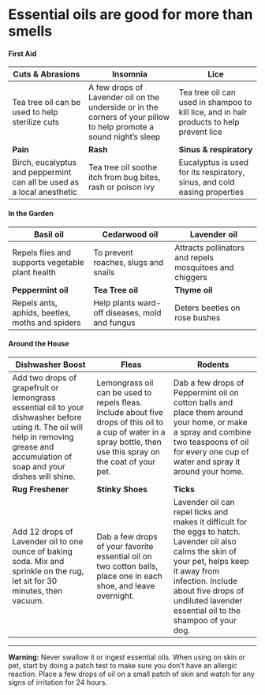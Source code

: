 # Essential oils are good for more than smells

#### First Aid
| Cuts & Abrasions | Insomnia | Lice |
| ------ | ------ | ------ |
| Tea tree oil can be used to help sterilize cuts | A few drops of Lavender oil on the underside or in the corners of your pillow to help promote a sound night’s sleep | Tea tree oil can used in shampoo to kill lice, and in hair products to help prevent lice |
| **Pain** | **Rash** | **Sinus & respiratory** |
| Birch, eucalyptus and peppermint can all be used as a local anesthetic | Tea tree oil soothe itch from bug bites, rash or poison ivy | Eucalyptus is used for its respiratory, sinus, and cold easing properties |

#### In the Garden
| Basil oil | Cedarwood oil | Lavender oil |
| ------ | ------ | ------ |
| Repels flies and supports vegetable plant health | To prevent roaches, slugs and snails | Attracts pollinators and repels mosquitoes and chiggers |
| **Peppermint oil** | **Tea Tree oil** | **Thyme oil** |
| Repels ants, aphids, beetles, moths and spiders | Help plants ward-off diseases, mold and fungus | Deters beetles on rose bushes |

#### Around the House

| Dishwasher Boost | Fleas | Rodents |
| ------ | ------ | ------ |
| Add two drops of grapefruit or lemongrass essential oil to your dishwasher before using it. The oil will help in removing grease and accumulation of soap and your dishes will shine.| Lemongrass oil can be used to repels fleas. Include about five drops of this oil to a cup of water in a spray bottle, then use this spray on the coat of your pet. | Dab a few drops of Peppermint oil on cotton balls and place them around your home, or make a spray and combine two teaspoons of oil for every one cup of water and spray it around your home. | 
| **Rug Freshener**| **Stinky Shoes** | **Ticks** |
| Add 12 drops of Lavender oil to one ounce of baking soda. Mix and sprinkle on the rug, let sit for 30 minutes, then vacuum. | Dab a few drops of your favorite essential oil on two cotton balls, place one in each shoe, and leave overnight. | Lavender oil can repel ticks and makes it difficult for the eggs to hatch. Lavender oil also calms the skin of your pet, helps keep it away from infection. Include about five drops of undiluted lavender essential oil to the shampoo of your dog. |


---

**Warning:** Never swallow it or ingest essential oils. When using on skin or pet, start by doing a patch test to make sure you don’t have an allergic reaction. Place a few drops of oil on a small patch of skin and watch for any signs of irritation for 24 hours. 


